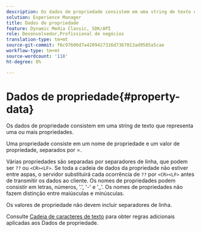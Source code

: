 ```yaml
---
description: Os dados de propriedade consistem em uma string de texto que representa uma ou mais propriedades.
solution: Experience Manager
title: Dados de propriedade
feature: Dynamic Media Classic, SDK/API
role: Desenvolvedor,Profissional de negócios
translation-type: tm+mt
source-git-commit: f6c97606d7a4209427316d7367013ad9585a5cae
workflow-type: tm+mt
source-wordcount: '118'
ht-degree: 0%

---
```



# Dados de propriedade{#property-data}

Os dados de propriedade consistem em uma string de texto que representa uma ou mais propriedades.

Uma propriedade consiste em um nome de propriedade e um valor de propriedade, separados por =.

Várias propriedades são separadas por separadores de linha, que podem ser `??` ou `<CR><LF>`. Se toda a cadeia de dados da propriedade não estiver entre aspas, o servidor substituirá cada ocorrência de `??` por `<CR><LF>` antes de transmitir os dados ao cliente. Os nomes de propriedades podem consistir em letras, números, &#39;.&#39;, &#39;-&#39; e &#39;_&#39;. Os nomes de propriedades não fazem distinção entre maiúsculas e minúsculas.

Os valores de propriedade não devem incluir separadores de linha.

Consulte [Cadeia de caracteres de texto](../../../../../../is-api/image-catalog/image-serving-api-ref/c-image-catalog-reference/c-overview/c-common-data-types/r-text-string.md#reference-ae0a9e181b0e40c6bcdb43af7f481d63) para obter regras adicionais aplicadas aos Dados de propriedade.

